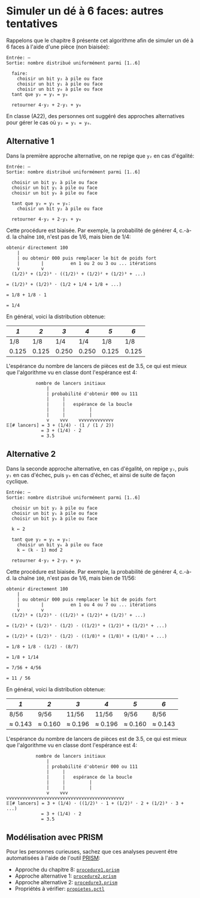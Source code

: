 # Simuler un dé à 6 faces: autres tentatives

Rappelons que le chapitre 8 présente cet algorithme afin de simuler un
dé à 6 faces à l'aide d'une pièce (non biaisée):

```
Entrée: —
Sortie: nombre distribué uniformément parmi [1..6]

  faire:
    choisir un bit y₂ à pile ou face
    choisir un bit y₁ à pile ou face
    choisir un bit y₀ à pile ou face
  tant que y₂ = y₁ = y₀

  retourner 4·y₂ + 2·y₁ + y₀
```

En classe (A22), des personnes ont suggéré des approches
alternatives pour gérer le cas où ``y₂ = y₁ = y₀``.

## Alternative 1

Dans la première approche alternative, on ne repige que ``y₂`` en cas
d'égalité:

```
Entrée: —
Sortie: nombre distribué uniformément parmi [1..6]

  choisir un bit y₂ à pile ou face
  choisir un bit y₁ à pile ou face
  choisir un bit y₀ à pile ou face

  tant que y₂ = y₁ = y₀:
    choisir un bit y₂ à pile ou face

  retourner 4·y₂ + 2·y₁ + y₀
```

Cette procédure est biaisée. Par exemple, la probabilité de générer 4,
c.-à-d. la chaîne ```100```, n'est pas de 1/6, mais bien de 1/4:

```
obtenir directement 100
    |
    | ou obtenir 000 puis remplacer le bit de poids fort
    |        |          en 1 ou 2 ou 3 ou ... itérations
    v        v
  (1/2)³ + (1/2)³ · ((1/2)¹ + (1/2)² + (1/2)³ + ...)

= (1/2)³ + (1/2)³ · (1/2 + 1/4 + 1/8 + ...)

= 1/8 + 1/8 · 1

= 1/4
```

En général, voici la distribution obtenue:

|*1*|*2*|*3*|*4*|*5*|*6*|
|---|---|---|---|---|---|
|1/8|1/8|1/4|1/4|1/8|1/8|
|0.125|0.125|0.250|0.250|0.125|0.125|0.125|0.125|

L'espérance du nombre de lancers de pièces est de 3.5, ce
qui est mieux que l'algorithme vu en classe dont l'espérance est 4:

```
           nombre de lancers initiaux
               |
               | probabilité d'obtenir 000 ou 111
               |     |
               |     |   espérance de la boucle
               |     |         |
               |     |         |
               v    vvv    vvvvvvvvvvvvv
𝔼[# lancers] = 3 + (1/4) · (1 / (1 / 2))
             = 3 + (1/4) · 2
             = 3.5
```

## Alternative 2

Dans la seconde approche alternative, en cas d'égalité, on repige ``y₂``, puis 
``y₁`` en cas d'échec, puis ``y₀`` en cas d'échec, et ainsi de suite de façon
cyclique.

```
Entrée: —
Sortie: nombre distribué uniformément parmi [1..6]

  choisir un bit y₂ à pile ou face
  choisir un bit y₁ à pile ou face
  choisir un bit y₀ à pile ou face

  k ← 2
  
  tant que y₂ = y₁ = y₀:
    choisir un bit yₖ à pile ou face
    k ← (k - 1) mod 2
    
  retourner 4·y₂ + 2·y₁ + y₀
```
Cette procédure est biaisée. Par exemple, la probabilité de générer 4,
c.-à-d. la chaîne ```100```, n'est pas de 1/6, mais bien de 11/56:

```
obtenir directement 100
    |
    | ou obtenir 000 puis remplacer le bit de poids fort
    |        |          en 1 ou 4 ou 7 ou ... itérations
    v        v
  (1/2)³ + (1/2)³ · ((1/2)¹ + (1/2)⁴ + (1/2)⁷ + ...)

= (1/2)³ + (1/2)³ · (1/2) · ((1/2)⁰ + (1/2)³ + (1/2)⁶ + ...)

= (1/2)³ + (1/2)³ · (1/2) · ((1/8)⁰ + (1/8)¹ + (1/8)² + ...)

= 1/8 + 1/8 · (1/2) · (8/7)

= 1/8 + 1/14

= 7/56 + 4/56

= 11 / 56
```

En général, voici la distribution obtenue:

|*1*|*2*|*3*|*4*|*5*|*6*|
|---|---|---|---|---|---|
|8/56|9/56|11/56|11/56|9/56|8/56|
|≈ 0.143|≈ 0.160|≈ 0.196|≈ 0.196|≈ 0.160|≈ 0.143|

L'espérance du nombre de lancers de pièces est de 3.5, ce
qui est mieux que l'algorithme vu en classe dont l'espérance est 4:

```
           nombre de lancers initiaux
               |
               | probabilité d'obtenir 000 ou 111
               |     |
               |     |   espérance de la boucle
               |     |         |
               |     |         |
               v    vvv    vvvvvvvvvvvvvvvvvvvvvvvvvvvvvvvvvvvvvvvvvvvv
𝔼[# lancers] = 3 + (1/4) · ((1/2)¹ · 1 + (1/2)² · 2 + (1/2)³ · 3 + ...)
             = 3 + (1/4) · 2
             = 3.5
```

## Modélisation avec PRISM

Pour les personnes curieuses, sachez que ces analyses peuvent être automatisées à l'aide de
l'outil [PRISM](http://www.prismmodelchecker.org/):

* Approche du chapitre 8: [``procedure1.prism``](./procedure1.prism)
* Approche alternative 1: [``procedure2.prism``](./procedure2.prism)
* Approche alternative 2: [``procedure3.prism``](./procedure3.prism)
* Propriétés à vérifier: [``propietes.pctl``](./proprietes.pctl)
